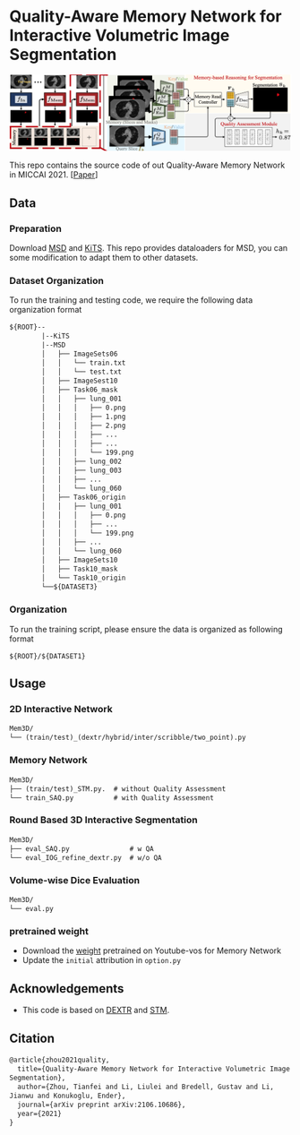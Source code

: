 # Quality-Aware Memory Network for Interactive Volumetric Image Segmentation

<p align="center">
<img src="https://github.com/0liliulei/Mem3D/blob/main/arch.png" width="600">
</p>

This repo contains the source code of out Quality-Aware Memory Network in MICCAI 2021. [[Paper](https://arxiv.org/abs/2106.10686)]

## Data

### Preparation
Download [MSD](http://medicaldecathlon.com/) and [KiTS](https://kits19.grand-challenge.org/data/). This repo provides dataloaders for MSD, you can some modification to adapt them to other datasets.

### Dataset Organization
To run the training and testing code, we require the following data organization format

    ${ROOT}--
            |--KiTS
            |--MSD
            │   ├── ImageSets06
            │   │   └── train.txt
            │   │   └── test.txt
            │   ├── ImageSest10
            │   ├── Task06_mask
            │   │   ├── lung_001
            │   │   │   ├── 0.png 
            │   │   │   ├── 1.png
            │   │   │   ├── 2.png
            │   │   │   ├── ...
            │   │   │   ├── ...
            │   │   │   └── 199.png
            │   │   ├── lung_002
            │   │   ├── lung_003
            │   │   ├── ...
            │   │   └── lung_060
            │   ├── Task06_origin
            │   │   ├── lung_001
            │   │   │   ├── 0.png 
            │   │   │   ├── ...
            │   │   │   └── 199.png
            │   │   ├── ...
            │   │   └── lung_060
            │   ├── ImageSets10
            │   ├── Task10_mask
            │   └── Task10_origin
            └──${DATASET3}


### Organization

To run the training script, please ensure the data is organized as following format

    ${ROOT}/${DATASET1}

## Usage
### 2D Interactive Network

    Mem3D/
    └── (train/test)_(dextr/hybrid/inter/scribble/two_point).py
    
### Memory Network

    Mem3D/
    ├── (train/test)_STM.py.  # without Quality Assessment
    └── train_SAQ.py          # with Quality Assessment

### Round Based 3D Interactive Segmentation

    Mem3D/
    ├── eval_SAQ.py               # w QA
    └── eval_IOG_refine_dextr.py  # w/o QA

### Volume-wise Dice Evaluation

    Mem3D/
    └── eval.py

### pretrained weight

- Download the [weight](https://drive.google.com/file/d/1nzhFYOJx3rzvnO8o6g-D1MMA6iQ4VYpw/) pretrained on Youtube-vos for Memory Network
- Update the `initial` attribution in `option.py`

## Acknowledgements
- This code is based on [DEXTR](https://github.com/scaelles/DEXTR-PyTorch) and [STM](https://github.com/lyxok1/STM-Training).

## Citation
```
@article{zhou2021quality,
  title={Quality-Aware Memory Network for Interactive Volumetric Image Segmentation},
  author={Zhou, Tianfei and Li, Liulei and Bredell, Gustav and Li, Jianwu and Konukoglu, Ender},
  journal={arXiv preprint arXiv:2106.10686},
  year={2021}
}
```
